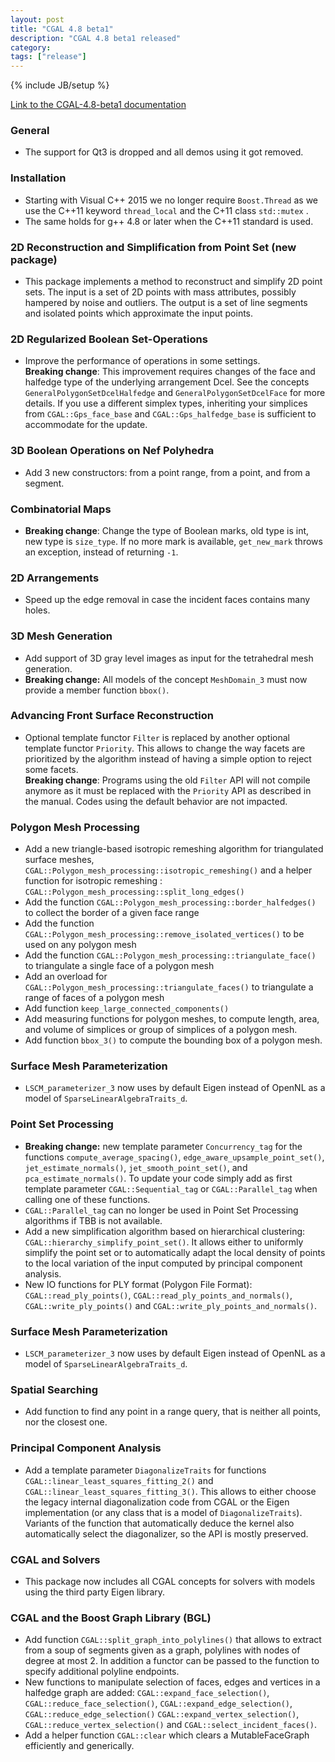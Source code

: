 ```yaml
---
layout: post
title: "CGAL 4.8 beta1"
description: "CGAL 4.8 beta1 released"
category: 
tags: ["release"]
---
```

{% include JB/setup %}

<a href="http://doc.cgal.org/4.8/Manual/index.html">Link to the
CGAL-4.8-beta1 documentation</a>

  <h3>General</h3>
  <ul>
    <li>The support for Qt3 is dropped and all demos using it got removed.
    </li>
  </ul>
  <h3>Installation</h3>
  <ul>
    <li>Starting with Visual C++ 2015 we no longer
        require <code>Boost.Thread</code> as we use the C++11
        keyword <code>thread_local</code> and the C+11
        class <code>std::mutex</code> .</li>
    <li>The same holds for g++ 4.8 or later when the C++11 standard is
      used.</li>
  </ul>
  <h3>2D Reconstruction and Simplification from Point Set (new package)</h3>
  <ul>
    <li>
      This package implements a method to reconstruct and simplify 2D point
      sets. The input is a set of 2D points with mass attributes, possibly
      hampered by noise and outliers. The output is a set of line segments
      and isolated points which approximate the input points.
    </li>
  </ul>
  <h3>2D Regularized Boolean Set-Operations</h3>
  <ul>
    <li>Improve the performance of operations in some settings.<br />
        <b>Breaking change</b>: This improvement requires changes of the
        face and halfedge type of the underlying arrangement Dcel.  See the
        concepts <code>GeneralPolygonSetDcelHalfedge</code> and
        <code>GeneralPolygonSetDcelFace</code> for more details.  If you use a
        different simplex types, inheriting your simplices from
        <code>CGAL::Gps_face_base</code>
        and <code>CGAL::Gps_halfedge_base</code> is sufficient to
        accommodate for the update.
    </li>
  </ul>
  <h3>3D Boolean Operations on Nef Polyhedra</h3>
  <ul>
    <li>Add 3 new constructors: from a point range, from a point, and from
    a segment.</li>
  </ul>
  <h3>Combinatorial Maps</h3>
  <ul>
    <li><b>Breaking change</b>: Change the type of Boolean marks, old type
    is int, new type is <code>size_type</code>. If no more mark is
    available, <code>get_new_mark</code> throws an exception, instead of
    returning <code>-1</code>.</li>
  </ul>
  <h3>2D Arrangements</h3>
  <ul>
    <li>Speed up the edge removal in case the incident faces contains many
    holes.</li>
  </ul>
  <h3>3D Mesh Generation</h3>
  <ul>
    <li>Add support of 3D gray level images as input for the tetrahedral
    mesh generation.</li>
    <li><b>Breaking change:</b> All models of the
    concept <code>MeshDomain_3</code> must now provide a member
    function <code>bbox()</code>. </li>
  </ul>
  <h3>Advancing Front Surface Reconstruction</h3>
  <ul>
    <li>Optional template functor <code>Filter</code> is replaced by
    another optional template functor <code>Priority</code>. This
    allows to change the way facets are prioritized by the algorithm
    instead of having a simple option to reject some
    facets.<br /><b>Breaking change</b>: Programs using the
    old <code>Filter</code> API will not compile anymore as it must be
    replaced with the <code>Priority</code> API as described in the
    manual. Codes using the default behavior are not impacted.</li>
  </ul>
  <h3>Polygon Mesh Processing</h3>
  <ul>
    <li>Add a new triangle-based isotropic remeshing algorithm for
    triangulated surface meshes,
    <code>CGAL::Polygon_mesh_processing::isotropic_remeshing()</code>
    and a helper function for isotropic remeshing :
    <code>CGAL::Polygon_mesh_processing::split_long_edges()</code></li>
    <li>Add the
    function <code>CGAL::Polygon_mesh_processing::border_halfedges()</code>
    to collect the border of a given face range</li>
    <li>Add the
    function <code>CGAL::Polygon_mesh_processing::remove_isolated_vertices()</code>
    to be used on any polygon mesh</li>
    <li>Add the
    function <code>CGAL::Polygon_mesh_processing::triangulate_face()</code>
    to triangulate a single face of a polygon mesh</li>
    <li>Add an overload
    for <code>CGAL::Polygon_mesh_processing::triangulate_faces()</code> to
    triangulate a range of faces of a polygon mesh</li>
    <li>Add function <code>keep_large_connected_components()</code></li>
    <li>Add measuring functions for polygon meshes, to compute length,
    area, and volume of simplices or group of simplices of a polygon
    mesh.</li>
    <li>Add function <code>bbox_3()</code> to compute the bounding box of a
    polygon mesh.</li>
  </ul>
  <h3>Surface Mesh Parameterization</h3>
  <ul>
    <li><code>LSCM_parameterizer_3</code> now uses by default Eigen instead
    of OpenNL as a model of <code>SparseLinearAlgebraTraits_d</code>.</li>
  </ul>
  <h3>Point Set Processing</h3>
  <ul>
    <li> <b>Breaking change:</b> new template
      parameter <code>Concurrency_tag</code> for the
      functions <code>compute_average_spacing()</code>,
      <code>edge_aware_upsample_point_set()</code>,
      <code>jet_estimate_normals()</code>,
      <code>jet_smooth_point_set()</code>,
      and <code>pca_estimate_normals()</code>.  To update your code simply
      add as first template parameter <code>CGAL::Sequential_tag</code>
      or <code>CGAL::Parallel_tag</code> when calling one of these
      functions.</li>
    <li> <code>CGAL::Parallel_tag</code> can no longer be used in Point Set
      Processing algorithms if TBB is not available.</li>
    <li>
      Add a new simplification algorithm based on hierarchical
    clustering: <code>CGAL::hierarchy_simplify_point_set()</code>. It
    allows either to uniformly simplify the point set or to automatically
    adapt the local density of points to the local variation of the input
    computed by principal component analysis.
    </li>
    <li> New IO functions for PLY format (Polygon File
      Format): <code>CGAL::read_ply_points()</code>,
      <code>CGAL::read_ply_points_and_normals()</code>,
      <code>CGAL::write_ply_points()</code>
      and <code>CGAL::write_ply_points_and_normals()</code>.</li>
  </ul>
  <h3>Surface Mesh Parameterization</h3>
  <ul>
    <li><code>LSCM_parameterizer_3</code> now uses by default Eigen
    instead of OpenNL as a model
    of <code>SparseLinearAlgebraTraits_d</code>.</li>
  </ul>
  <h3>Spatial Searching</h3>
  <ul>
    <li>Add function to find any point in a range query, that is neither
    all points, nor the closest one.</li>
  </ul>
  <h3>Principal Component Analysis</h3>
  <ul>
    <li>
      Add a template parameter <code>DiagonalizeTraits</code> for
      functions <code>CGAL::linear_least_squares_fitting_2()</code>
      and <code>CGAL::linear_least_squares_fitting_3()</code>. This
      allows to either choose the legacy internal diagonalization code
      from CGAL or the Eigen implementation (or any class that is a
      model of <code>DiagonalizeTraits</code>). Variants of the
      function that automatically deduce the kernel also automatically
      select the diagonalizer, so the API is mostly preserved.
    </li>
  </ul>
  <h3>CGAL and Solvers</h3>
  <ul>
    <li>
      This package now includes all CGAL concepts for solvers with
      models using the third party Eigen library.
    </li>
  </ul>
  <h3>CGAL and the Boost Graph Library (BGL)</h3>
  <ul>
    <li>Add function <code>CGAL::split_graph_into_polylines()</code> that allows
        to extract from a soup of segments given as a graph, polylines with nodes
        of degree at most 2. In addition a functor can be passed to the function
        to specify additional polyline endpoints.</li>
    <li>
      New functions to manipulate selection of faces, edges and vertices in
      a halfedge graph are added:
      <code>CGAL::expand_face_selection()</code>, <code>CGAL::reduce_face_selection()</code>,
      <code>CGAL::expand_edge_selection()</code>, <code>CGAL::reduce_edge_selection()</code>
      <code>CGAL::expand_vertex_selection()</code>, <code>CGAL::reduce_vertex_selection()</code>
      and <code>CGAL::select_incident_faces()</code>.
    </li>
    <li>
      Add a helper function <code>CGAL::clear</code> which clears a
      MutableFaceGraph efficiently and generically.
    </li>
  </ul>
<!-- Visualization -->
